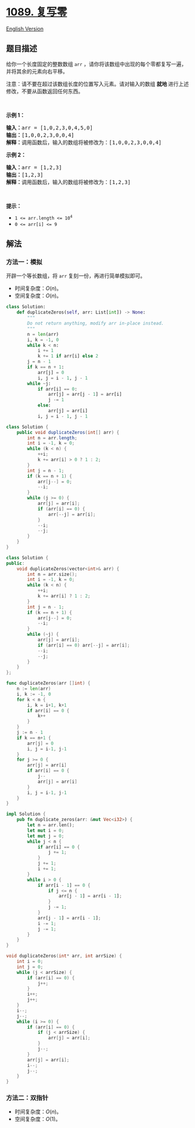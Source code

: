 # [1089. 复写零](https://leetcode.cn/problems/duplicate-zeros)

[English Version](/solution/1000-1099/1089.Duplicate%20Zeros/README_EN.md)

<!-- tags:数组,双指针 -->

<!-- difficulty:简单 -->

## 题目描述

<!-- 这里写题目描述 -->

<p>给你一个长度固定的整数数组&nbsp;<code>arr</code> ，请你将该数组中出现的每个零都复写一遍，并将其余的元素向右平移。</p>

<p>注意：请不要在超过该数组长度的位置写入元素。请对输入的数组&nbsp;<strong>就地&nbsp;</strong>进行上述修改，不要从函数返回任何东西。</p>

<p>&nbsp;</p>

<p><strong>示例 1：</strong></p>

<pre>
<strong>输入：</strong>arr = [1,0,2,3,0,4,5,0]
<strong>输出：</strong>[1,0,0,2,3,0,0,4]
<strong>解释：</strong>调用函数后，输入的数组将被修改为：[1,0,0,2,3,0,0,4]</pre>

<p><strong>示例 2：</strong></p>

<pre>
<strong>输入：</strong>arr = [1,2,3]
<strong>输出：</strong>[1,2,3]
<strong>解释：</strong>调用函数后，输入的数组将被修改为：[1,2,3]
</pre>

<p>&nbsp;</p>

<p><strong>提示：</strong></p>

<ul>
	<li><code>1 &lt;= arr.length &lt;= 10<sup>4</sup></code></li>
	<li><code>0 &lt;= arr[i] &lt;= 9</code></li>
</ul>

## 解法

### 方法一：模拟

开辟一个等长数组，将 `arr` 复刻一份，再进行简单模拟即可。

-   时间复杂度：$O(n)$。
-   空间复杂度：$O(n)$。

<!-- tabs:start -->

```python
class Solution:
    def duplicateZeros(self, arr: List[int]) -> None:
        """
        Do not return anything, modify arr in-place instead.
        """
        n = len(arr)
        i, k = -1, 0
        while k < n:
            i += 1
            k += 1 if arr[i] else 2
        j = n - 1
        if k == n + 1:
            arr[j] = 0
            i, j = i - 1, j - 1
        while ~j:
            if arr[i] == 0:
                arr[j] = arr[j - 1] = arr[i]
                j -= 1
            else:
                arr[j] = arr[i]
            i, j = i - 1, j - 1
```

```java
class Solution {
    public void duplicateZeros(int[] arr) {
        int n = arr.length;
        int i = -1, k = 0;
        while (k < n) {
            ++i;
            k += arr[i] > 0 ? 1 : 2;
        }
        int j = n - 1;
        if (k == n + 1) {
            arr[j--] = 0;
            --i;
        }
        while (j >= 0) {
            arr[j] = arr[i];
            if (arr[i] == 0) {
                arr[--j] = arr[i];
            }
            --i;
            --j;
        }
    }
}
```

```cpp
class Solution {
public:
    void duplicateZeros(vector<int>& arr) {
        int n = arr.size();
        int i = -1, k = 0;
        while (k < n) {
            ++i;
            k += arr[i] ? 1 : 2;
        }
        int j = n - 1;
        if (k == n + 1) {
            arr[j--] = 0;
            --i;
        }
        while (~j) {
            arr[j] = arr[i];
            if (arr[i] == 0) arr[--j] = arr[i];
            --i;
            --j;
        }
    }
};
```

```go
func duplicateZeros(arr []int) {
	n := len(arr)
	i, k := -1, 0
	for k < n {
		i, k = i+1, k+1
		if arr[i] == 0 {
			k++
		}
	}
	j := n - 1
	if k == n+1 {
		arr[j] = 0
		i, j = i-1, j-1
	}
	for j >= 0 {
		arr[j] = arr[i]
		if arr[i] == 0 {
			j--
			arr[j] = arr[i]
		}
		i, j = i-1, j-1
	}
}
```

```rust
impl Solution {
    pub fn duplicate_zeros(arr: &mut Vec<i32>) {
        let n = arr.len();
        let mut i = 0;
        let mut j = 0;
        while j < n {
            if arr[i] == 0 {
                j += 1;
            }
            j += 1;
            i += 1;
        }
        while i > 0 {
            if arr[i - 1] == 0 {
                if j <= n {
                    arr[j - 1] = arr[i - 1];
                }
                j -= 1;
            }
            arr[j - 1] = arr[i - 1];
            i -= 1;
            j -= 1;
        }
    }
}
```

```c
void duplicateZeros(int* arr, int arrSize) {
    int i = 0;
    int j = 0;
    while (j < arrSize) {
        if (arr[i] == 0) {
            j++;
        }
        i++;
        j++;
    }
    i--;
    j--;
    while (i >= 0) {
        if (arr[i] == 0) {
            if (j < arrSize) {
                arr[j] = arr[i];
            }
            j--;
        }
        arr[j] = arr[i];
        i--;
        j--;
    }
}
```

<!-- tabs:end -->

### 方法二：双指针

-   时间复杂度：$O(n)$。
-   空间复杂度：$O(1)$。

<!-- end -->
